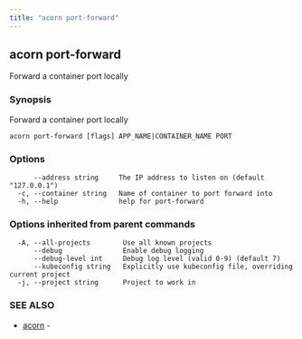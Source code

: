 ```yaml
---
title: "acorn port-forward"
---
```

## acorn port-forward

Forward a container port locally

### Synopsis

Forward a container port locally

```
acorn port-forward [flags] APP_NAME|CONTAINER_NAME PORT
```

### Options

```
      --address string     The IP address to listen on (default "127.0.0.1")
  -c, --container string   Name of container to port forward into
  -h, --help               help for port-forward
```

### Options inherited from parent commands

```
  -A, --all-projects        Use all known projects
      --debug               Enable debug logging
      --debug-level int     Debug log level (valid 0-9) (default 7)
      --kubeconfig string   Explicitly use kubeconfig file, overriding current project
  -j, --project string      Project to work in
```

### SEE ALSO

* [acorn](acorn.md)	 - 


